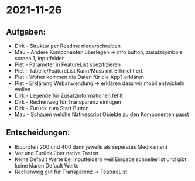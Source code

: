 # 2021-11-26
## Aufgaben:
* Dirk - Struktur per Readme niederschreiben
* Mau - Andere Komponenten überlegen -> info button, zusatzsymbole screen 1, inputfelder
* Piet - Parameter in FeatureList spezifizieren
* Piet - Tabelle/FeatureList Kann/Muss mit Erl/nicht erl.
* Piet - Woher kommen die Daten für die App? erklären
* Piet - Erklärung Webanwendung -> erklären dass wir mobil entwickeln wollen
* Dirk - Legende für Zusatzinformationen fehlt
* Dirk - Rechenweg für Transparenz einfügen
* Dirk - Zurück zum Start Button
* Mau - Schauen welche Nativescript Objekte zu den Komponenten passt


## Entscheidungen:
* Ibuprofen 200 und 400 dann jeweils als seperates Medikament
* Vor und Zurück über native Tasten
* Keine Default Werte bei Inputfeldern weil Eingabe schneller ist und gibt keine klaren Default Werte
* Rechenweg gut für Transparenz -> FeatureList